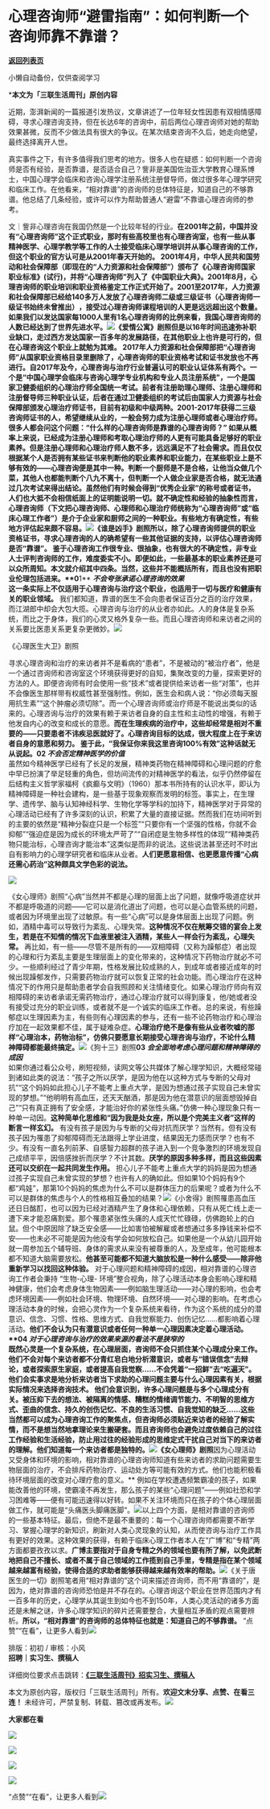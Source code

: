 # 心理咨询师“避雷指南”：如何判断一个咨询师靠不靠谱？

[**返回列表页**](/gzh/三联生活周刊)

小懒自动备份，仅供查阅学习

***本文为「三联生活周刊」原创内容**

  
  

近期，澎湃新闻的一篇报道引发热议，文章讲述了一位年轻女性因患有双相情感障碍，寻求心理咨询支持，但在长达6年的咨询中，前后两位心理咨询师对她的帮助效果甚微，反而不少做法具有很大的争议。在某次结束咨询不久后，她走向绝望，最终选择离开人世。

真实事件之下，有许多值得我们思考的地方。很多人也在疑惑：如何判断一个咨询师是否有经验，是否靠谱，是否适合自己？訾非是美国佐治亚大学教育心理系博士，中国心理学会临床和咨询心理学注册系统注册督导师，做过很多年心理学研究和临床工作。在他看来，“相对靠谱”的咨询师的总体特征是，知道自己的不够靠谱。他总结了几条经验，或许可以作为帮助普通人“避雷”不靠谱心理咨询师的参考。  
  
文｜訾非心理咨询在我国仍然是一个比较年轻的行业。****在2001年之前，中国并没有“心理咨询师”这个正式职业，那时有些高校里也有心理咨询室，也有一些从事精神医学、心理学教学等工作的人士接受临床心理学培训并从事心理咨询的工作，但这个职业的官方认可是从2001年春天开始的。
2001年4月，中华人民共和国劳动和社会保障部（即现在的“人力资源和社会保障部”）颁布了《心理咨询师国家职业标准》(试行)，并将“心理咨询师”列入了《中国职业大典》。2001年8月，心理咨询师的职业培训和职业资格鉴定工作正式开始了。2001至2017年，人力资源和社会保障部已经给‌140多万人发放了心理咨询师二级或三级证书（心理咨询师一级证书始终未曾推出）‌，接受过心理咨询师课程培训的人更是远远超出这个数量。**如果我们以发达国家每1000人里有1名心理咨询师的比例来看，我国心理咨询师的人数已经达到了世界先进水平。**![](https://mmbiz.qpic.cn/sz_mmbiz_jpg/XnMeqb0xcz41DPiaUT8Qnh3kN7W262MH7w3M0PXNuc4UYmYWtsfib3fPDediciboV5iccQmLwPh2ib7CtfDeXurG9KNg/640?wx_fmt=jpeg&from;=appmsg)《爱情公寓》剧照**但是以16年时间迅速弥补职业缺口，走过西方发达国家一百多年的发展路径，在其他职业上也许是可行的，但在心理咨询这个职业上就勉为其难。**
2017年人力资源和社会保障部把“心理咨询师”从国家职业资格目录里删除了，心理咨询师的职业资格考试和证书发放也不再进行。自2017年及今，心理咨询与治疗行业普遍认可的职业认证体系有两个。一个是“中国心理学会临床与咨询心理学专业机构和专业人员注册系统”，一个是国家卫健委组织的心理治疗师全国统一考试。前者有注册助理心理师、注册心理师和注册督导师三种职业认证，后者在通过卫健委组织的考试后由国家人力资源与社会保障部颁发心理治疗师证书，目前有初级和中级两种。2001-2017年获得二三级咨询师证书的人，希望继续从业的，一般会努力成为注册心理师或者心理治疗师。**很多人都会问这个问题：“什么样的心理咨询师是靠谱的心理咨询师？”**
如果从概率上来说，已经成为注册心理师和考取心理治疗师的人更有可能具备足够好的职业素养。但是注册心理师和心理治疗师人数不多，远远满足不了社会需求。而且仅仅根据某个人是否拥有某些证书来判断他的职业素养和职业能力，在某些职业上是不够有效的——心理咨询便是其中一种。判断一个厨师是不是合格，让他当众做几个菜，其他人也都能判断个八九不离十，但判断一个人做企业家是否合格，就无法通过几次考试来得出结论。虽然他们有时候会得到“优秀企业家”的称号或者证书，人们也大抵不会相信纸面上的证明能说明一切。就不确定性和经验的抽象性而言，心理咨询师（下文把心理咨询师、心理师和心理治疗师统称为“心理咨询师”或“临床心理工作者”）是介于企业家和厨师之间的一种职业。有些地方有确定性，有些地方评估起来颇不容易。![](https://mmbiz.qpic.cn/sz_mmbiz_jpg/XnMeqb0xcz41DPiaUT8Qnh3kN7W262MH77W2rUpQUgFOoMNcLkYJ9x3iaEPoWAmPVAG87ibFBm5vthRmaES0hvZuw/640?wx_fmt=jpeg)《谁是凶手》剧照**所以，除了心理咨询师提供的职业资格证书，寻求心理咨询的人的确希望有一些其他证据的支持，以评估心理咨询师是否“靠谱”。**
鉴于心理咨询工作很专业、很抽象，也有很大的不确定性，非专业人士评判咨询师的工作，难度委实不小。即便如此，一些最基本的职业素养还是可以众所周知。本文就介绍其中四条。当然，这些并不能概括所有，而且也没有把职业伦理包括进来。**0****1**
_**不会夸张承诺心理咨询的效果**_  
**这一条实际上不仅适用于心理咨询与治疗这个职业，也适用于一切与医疗和健康有关的职业领域。**
我们都知道，靠谱的医生不会向患者保证百分之百的治疗效果，而江湖郎中却会大包大揽。心理咨询与治疗的从业者亦如此。人的身体是复杂系统，而比之于身体，我们的心灵又格外复杂一些。而且心理咨询师和来访者之间的关系要比医患关系更复杂更微妙。![](https://mmbiz.qpic.cn/mmbiz_png/c2Sib3Mp7pOOOWgYC1USpamJqZLeDu8dW1qeryBdibARwPkJkcZVibJFWE9AvmOdibrVoQMMiavNqaoicPvmCIPHV0aw/640?wx_fmt=other&from;=appmsg&tp;=webp&wxfrom;=5&wx;_lazy=1&wx;_co=1)

《心理医生大卫》剧照

寻求心理咨询和治疗的来访者并不是看病的“患者”，不是被动的“被治疗者”，他是一个通过咨询师和咨询室这个环境获得更好的自知，集聚改变的力量，探索更好的方法的人。即便咨询师有时会使用一些“技术”或者提供给来访者一些“对策”，也并不会像医生那样带有权威性甚至强制性。例如，医生会和病人说：“你必须每天服用抗生素”“这个肿瘤必须切除”。而一个心理咨询师或治疗师是不能说出类似的话来的。心理咨询与治疗的效果有赖于来访者自身的自主性和主动性的增强，有赖于他发自内心的改变和成长的意愿。**而在生理疾病的治疗中，这些却经常是相对不重要的——只要患者不讳疾忌医就好了。****心理咨询目标的达成，很大程度上在于来访者自身的意愿和努力。**
鉴于此，“我保证你来我这里咨询100%有效”这种话就无从说起。**02**** _不会否定精神医学的价值_**  
虽然如今精神医学已经有了长足的发展，精神类药物在精神障碍和心理问题的疗愈中早已扮演了举足轻重的角色，但坊间流传的对精神医学的看法，似乎仍然停留在后结构主义哲学家福柯《疯癫与文明》（1960）那本书所持有的认识水平，即认为精神障碍是一种社会建构，是一些基于现象观察而发明的标签。事实上，在生理学、遗传学、脑与认知神经科学、生物化学等学科的加持下，精神医学对于异常的心理活动已经有了许多深刻的认识，积累了大量的直接证据。然而我们在坊间听到的主要的依然是“精神分裂症只是一个标签”“只要你有一个坚强的性格，你就不会抑郁”“强迫症是因为成长的环境太严苛了”“自闭症是生物多样性的体现”“精神类药物只能治标，心理咨询才能治本”这类似是而非的说法。这些说法甚至还时不时出自有影响力的心理学研究者和临床从业者。**人们更愿意相信、也更愿意传播“心病还需心药治”这种颇具文学色彩的说法。**

![](https://mmbiz.qpic.cn/mmbiz/c2Sib3Mp7pOMmratYkSiaxRVyib0akOy5dythWlow6qO9Ul6fdAViaGIibTHg5icyIgr1eygNJ1hN8Y7hOUJylnbFmLQ/640?wx_fmt=other&wxfrom;=5&wx;_lazy=1&wx;_co=1&tp;=webp)

《女心理师》剧照“心病”当然并不都是心理的层面上出了问题，就像呼吸道症状并不都是呼吸道的问题——它可以是消化道出了问题，也可以是心血管系统的问题，或者因为环境里出现了过敏原。有一些“心病”可以是身体层面上出现了问题。例如，酒精中毒可以导致行为紊乱、心理失常。**这种情况不仅在觥筹交错的宴会上发生，若是在不知情的情况下血液里被注入酒精，某些人一样会行为紊乱，心理失常。**
再比如，有一些——尽管不是所有的——双相障碍（又称为躁郁症）者出现的心理和行为紊乱主要是生理层面上的变化带来的，这种情况下药物治疗就必不可少。一些顺利经过了青少年期，性格发展比较成熟的人，到成年或者接近成年的时候出现躁郁发作，只需要药物治疗就可以恢复正常的社会功能。而心理治疗在这种情况下的作用只是帮助患者学会自我照顾和关注情绪变化。如果心理治疗师向有双相障碍的来访者承诺无需药物治疗，通过心理治疗就可以得到康复，他/她或者没有接受过充分的职业训练，或者就不是一个诚实的临床工作者。总的来说，有些躁郁症以生理因素为主，有些则有心理因素的参与，还有一些不论药物治疗和心理治疗加在一起效果都不佳，属于疑难杂症。**心理治疗绝不是像有些从业者吹嘘的那样“心理治本，药物治标”，仿佛只要愿意长期接受心理咨询与治疗，不论什么精神障碍都能最终搞定。**![](https://mmbiz.qpic.cn/sz_mmbiz_jpg/XnMeqb0xcz41DPiaUT8Qnh3kN7W262MH7VsiaHBcY43TVic2xToSKkkAOhIJzhBZSRYib5588Gy1onHz3JuUrwuy8Q/640?wx_fmt=jpeg&from;=appmsg)《狗十三》剧照**03**
_**会全面地考虑心理问题和精神障碍的成因**_  
如果你通过看公众号，刷短视频，读网文等公共媒体了解心理学知识，大概经常碰到诸如此类的说法：“孩子之所以厌学，是因为他在以这种方式与专断的父母对抗”“这个妈妈如此担心儿子不能考上重点大学，是因为想通过孩子实现自己未曾实现的梦想。”“他明明有高血压，还天天酗酒，那是因为他在潜意识的层面想毁掉自己”“只有真正拥有了安全感，才能治好你的紧张性头痛。”仿佛一种心理现象只有一种单一动因。**这种简单化思维和“因为我是处女座，所以是个完美主义者”这样的断言一样玄幻。**
有没有孩子是因为与专断的父母对抗而厌学？当然有。但有没有孩子因为罹患了抑郁障碍而无法跟得上学业进度，结果因无力感而厌学？也有不少。有没有一直名列前茅、自感智力超群的孩子进入到一个竞争激烈的环境发现自己成绩平平，因倍感挫折而厌学？不计其数。**厌学的原因多种多样，而且这些因素还可以交织在一起共同发生作用。**
担心儿子不能考上重点大学的妈妈是因为想通过孩子实现自己未曾实现的梦想？也许有人的确如此。但如果10个妈妈有9个都“鸡娃”，那第10个妈妈的焦虑为什么不可以是群体压力的后果呢？或者为什么不可以是群体的焦虑与个人的性格相互叠加的结果？![](https://mmbiz.qpic.cn/sz_mmbiz_jpg/XnMeqb0xcz41DPiaUT8Qnh3kN7W262MH7YriacAicobnJqMNh5tWJ4XRZYm14h2qCdzCnU2KNkyJUzBp8RHgNaQ3A/640?wx_fmt=jpeg&from;=appmsg)《小舍得》剧照罹患高血压还日日酩酊，也可以因为已经对酒精产生了身体和心理依赖，只有从死亡线上走一遭下来才能忍痛割爱。那个罹患紧张性头痛的人成天忙忙碌碌，仿佛跑轮上的白鼠。但个中原因除了缺乏安全感——比如害怕被解雇或者想通过多多挣钱来补偿不安——也未必不可能是因为他没有学会如何放松自己。如果他是一个从幼儿园开始就一周参加五个辅导班、身体的需求从来没有被尊重的人，及至成年，他可能根本都不知道大脑需要放松。**他甚至可能都不知道大脑放松是一种什么感受——除非他重新学习以找回这种体验。**
对于心理问题和精神障碍的成因，相对靠谱的心理咨询工作者会秉持 “生物-心理-
环境”整合视角，除了心理活动本身会影响心理和精神健康，他们会考虑身体生物因素——例如脑生理活动——对心理的影响，也会考虑环境因素——例如社会环境、物理环境、自然环境——对心理的影响。在考虑心理活动本身的时候，会把心灵作为一个复杂系统来看待，作为这个系统的成分的潜意识、信念、习惯、性格、思维方式、自我觉察能力、创伤记忆……都影响着心理活动。**他们不会认为只有潜意识或者任何一种单一心理因素决定着心理活动。****04**
_**对于心理咨询与治疗的效果来源的看法不是狭窄的**_  
既然心灵是一个复杂系统，在心理层面，咨询师不会只抓住某个心理成分来工作。他们不会对每个来访者都不分青红皂白地分析潜意识，或者与“错误信念”去辩论，或者探索原生家庭，或者提高自我觉察……不会凭着“一招鲜”去“吃遍天”。**他们会实事求是地分析来访者当下求助的心理问题主要与什么心理因素有关，根据实际情况来选择咨询技术。**
他们会意识到，许多心理问题是与多个心理成分有关。被压抑下去的想法、被隔离的情感、糟糕的情绪调节能力、不明智的思维方式、歪曲的信念、持久的创伤记忆、不良的生活习惯、自我觉知的缺乏……这些当然都可以成为心理咨询工作的聚焦点，但咨询师必须贴近来访者的经验了解实情，而不是想当然地拿理论来生搬硬套。**而且咨询师也会避免过度依赖自己的过往工作经验和生活经验，防止用过往的经验形成的思维定式干扰自己对当下的来访者的理解。他们知道每一个来访者都是独特的。**![](https://mmbiz.qpic.cn/sz_mmbiz_jpg/XnMeqb0xcz41DPiaUT8Qnh3kN7W262MH7qoxI6e2zWDHQj26KgowIfbSmia4hhiaDaDlAqmGhIyfOOmS5M2ib1UoUQ/640?wx_fmt=jpeg&from;=appmsg)《女心理师》剧照**因为心理活动又受身体和环境的影响，相对靠谱的心理咨询师知道有些来访者的求助问题需要生物层面的治疗，不会排斥药物治疗、运动处方等可能有效的方式。他们也能积极看待环境层面的改变对心理疗愈的意义。**
例如在学校遭遇频繁霸凌的孩子，如果能改善他的环境，使霸凌不再发生，那么孩子的某些“心理问题”——例如社恐和学习困难等——便有可能迅速得以好转。如果不关注环境而只在孩子的个体心理层面做工作，就可能是“头痛医头脚痛医脚”。![](https://mmbiz.qpic.cn/mmbiz_png/c2Sib3Mp7pOMbCIHcq4TZBiaTklXwPgP6iawBjrXJp5HDvXfDA32iaIicfiazJMV8XzZUOQSgUJCnP8iahlFgy9sHf8kQ/640?wx_fmt=png&from;=appmsg)以上四个方面，是相对靠谱的咨询师的一些基本特征。最后，但绝不是最不重要的：每一个心理咨询师都需要不断学习、掌握心理学的新知识，刷新对人类心灵现象的认知，从而使咨询与治疗工作具有更好的效果。这种效果的获得，有赖于临床心理工作者本人在“广博”和“专精”两方面都要孜孜以求。**广博主要指对于自身专精之外的领域也要有所了解，以免武断地把自己不擅长、或者不属于自己领域的工作揽到自己手里，专精是指在某个领域越来越富有经验，使得合适的求助者能够获得越来越有效率的帮助。**![](https://mmbiz.qpic.cn/sz_mmbiz_jpg/XnMeqb0xcz41DPiaUT8Qnh3kN7W262MH7OhwVbjRUuNRticSaJegzdR9cFNPRnjtRvCF8VMTFvKt6VyoxV0m4ic5A/640?wx_fmt=jpeg&from;=appmsg)《关于唐医生的一切》剧照笔者用“相对靠谱的”这个词来描述咨询师，而不用“靠谱的”，是因为，绝对靠谱的咨询师恐怕是并不存在的。心理咨询这个职业在世界范围内才有一百多年的历史，心理学从其诞生到如今也不到150年，人类心灵活动的诸多方面还是未解之谜，许多心理学知识的碎片还需要整合，大量相互矛盾的观点需要辨析。**所以，“相对靠谱”的咨询师的总体特征也就是：知道自己的不够靠谱。**
“点赞”“在看”，让更多人看到![](https://mmbiz.qpic.cn/mmbiz_gif/c2Sib3Mp7pON9hkSZwdTibRHNZSMPyiapUCHJwlyoZVBC3SfmPmF0VKjkm3NiaToQloHFJ6icyicqZnqgXp6pSQJt5gg/640?wx_fmt=gif&from;=appmsg&wxfrom;=5&wx;_lazy=1&tp;=wxpic)  
  
  
  
  
  
排版：初初 / 审核：小风  
**招聘｜实习生、撰稿人**  

详细岗位要求点击跳转：[**《三联生活周刊》招实习生、撰稿人**](http://mp.weixin.qq.com/s?__biz=MTc5MTU3NTYyMQ==&mid=2651136871&idx=3&sn=f1c0777fe9d31881e5dfca68ebc2937f&chksm=5907324d6e70bb5b3546dfe1c7b31b5fe05664bebbf36356ba9a1a352e0678444cad62875ad4&scene=21#wechat_redirect)

本文为原创内容，版权归「三联生活周刊」所有。**欢迎文末分享、点赞、在看三连！**
未经许可，严禁复制、转载、篡改或再发布。![](https://mmbiz.qpic.cn/sz_mmbiz_png/Gg7Qtoh7Aic9ZTmAdCc80b4nD7xicgPt863QWU7oNswDx19XrjfTtSl8QwatY2EEZGuNd1WRRiapDZjcDhTnNYmBg/640?wx_fmt=other&wxfrom;=5&wx;_lazy=1&wx;_co=1&retryload;=1&tp;=webp)

**大家都在看**

  

[![](https://mmbiz.qpic.cn/mmbiz_jpg/c2Sib3Mp7pOO3xPxIedttEV70o9vfc75x8KhcjZblL7XK1Mg65poHbib0r5rUZXrksFL6IsFibykG6sKlmfIb72jg/640?wx_fmt=jpeg&from;=appmsg&wxfrom;=5&wx;_lazy=1&wx;_co=1&tp;=wxpic)](http://mp.weixin.qq.com/s?__biz=MTc5MTU3NTYyMQ==&mid=2651466051&idx=1&sn=5e1c1f01e24ee155c8d51ca046f313fc&chksm=590838696e7fb17f6a12755682ed64beed18fa2f5d1e80dcdedada0f99d7e12093fa55e5eecf&scene=21#wechat_redirect)

[![](https://mmbiz.qpic.cn/mmbiz_jpg/c2Sib3Mp7pOOKibUDEibFR9PkRdeItMBj1NQk54C4icdV3zX6iaP0JhhLJicqsbO12bKqDZYzoDEwtdCTiaO8lGNavuGQ/640?wx_fmt=jpeg&wxfrom;=5&wx;_lazy=1&wx;_co=1&tp;=wxpic)](https://mp.weixin.qq.com/s?__biz=MTc5MTU3NTYyMQ==&mid=2651473697&idx=1&sn=04152b8aff3575036c0e234a138805fa&scene=21#wechat_redirect)  

![](https://mmbiz.qpic.cn/sz_mmbiz_png/Gg7Qtoh7Aic9ZTmAdCc80b4nD7xicgPt86k1kgpU51hWCHjV92ryhVW35PLCvLhxLw9XDhXjgeDyZhHSx5EbRcfg/640?wx_fmt=other&wxfrom;=5&wx;_lazy=1&wx;_co=1&retryload;=2&tp;=webp)

[![](https://mmbiz.qpic.cn/mmbiz_jpg/c2Sib3Mp7pONuwrdetOsWUZLdDE1J39mLibBBe0vPzCKS1topq8p9JgG9O86KDCNS3SZl7Paa1d80gvHIBg9C0cw/640?wx_fmt=other&from;=appmsg&wxfrom;=5&wx;_lazy=1&wx;_co=1&tp;=webp)]()  
  
“点赞”“在看”，让更多人看到![](https://mmbiz.qpic.cn/mmbiz_gif/c2Sib3Mp7pON9hkSZwdTibRHNZSMPyiapUCHJwlyoZVBC3SfmPmF0VKjkm3NiaToQloHFJ6icyicqZnqgXp6pSQJt5gg/640?wx_fmt=gif&from;=appmsg&wxfrom;=5&wx;_lazy=1&tp;=wxpic)

